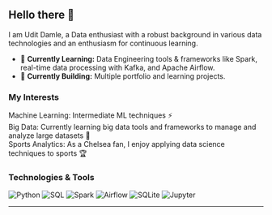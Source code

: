 ## Hello there 👋

I am Udit Damle, a Data enthusiast with a robust background in various data technologies and an enthusiasm for continuous learning.

- 🌱 **Currently Learning:** Data Engineering tools & frameworks like Spark, real-time data processing with Kafka, and Apache Airflow.
- 🌱 **Currently Building:** Multiple portfolio and learning projects. 

### My Interests
Machine Learning: Intermediate ML techniques ⚡ <br>
Big Data: Currently learning big data tools and frameworks to manage and analyze large datasets 💬 <br>
Sports Analytics: As a Chelsea fan, I enjoy applying data science techniques to sports 🏆 <br>

### Technologies & Tools

![Python](https://img.shields.io/badge/-Python-000?&logo=python)
![SQL](https://img.shields.io/badge/-SQL-000?&logo=sql)
![Spark](https://img.shields.io/badge/-Apache%20Spark-000?&logo=apachespark)
![Airflow](https://img.shields.io/badge/-Apache%20Airflow-000?&logo=apacheairflow)
![SQLite](https://img.shields.io/badge/-SQLite-000?&logo=sqlite)
![Jupyter](https://img.shields.io/badge/-Jupyter-000?&logo=jupyter)
___
<!--
**Dam-Udit/Dam-Udit** is a ✨ _special_ ✨ repository because its `README.md` (this file) appears on your GitHub profile.

Here are some ideas to get you started:

- 🔭 I’m currently working on ...
- 🌱 I’m currently learning ...
- 👯 I’m looking to collaborate on ...
- 🤔 I’m looking for help with ...
- 💬 Ask me about ...
- 📫 How to reach me: ...
- 😄 Pronouns: ...
- ⚡ Fun fact: ...
-->
